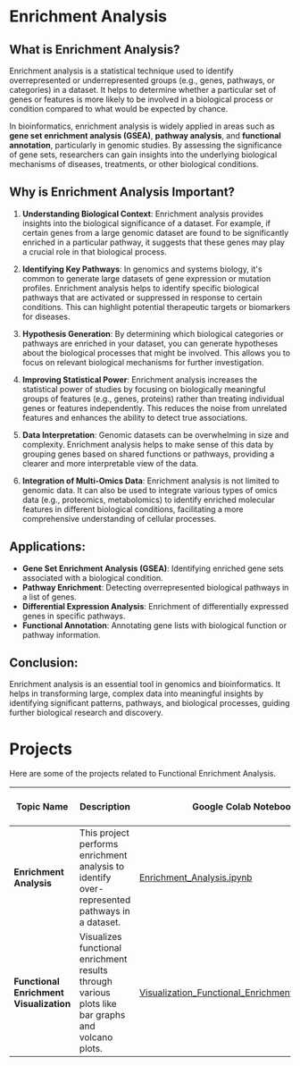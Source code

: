 # Enrichment Analysis

## What is Enrichment Analysis?
Enrichment analysis is a statistical technique used to identify overrepresented or underrepresented groups (e.g., genes, pathways, or categories) in a dataset. It helps to determine whether a particular set of genes or features is more likely to be involved in a biological process or condition compared to what would be expected by chance.

In bioinformatics, enrichment analysis is widely applied in areas such as **gene set enrichment analysis (GSEA)**, **pathway analysis**, and **functional annotation**, particularly in genomic studies. By assessing the significance of gene sets, researchers can gain insights into the underlying biological mechanisms of diseases, treatments, or other biological conditions.

## Why is Enrichment Analysis Important?

1. **Understanding Biological Context**:
   Enrichment analysis provides insights into the biological significance of a dataset. For example, if certain genes from a large genomic dataset are found to be significantly enriched in a particular pathway, it suggests that these genes may play a crucial role in that biological process.

2. **Identifying Key Pathways**:
   In genomics and systems biology, it's common to generate large datasets of gene expression or mutation profiles. Enrichment analysis helps to identify specific biological pathways that are activated or suppressed in response to certain conditions. This can highlight potential therapeutic targets or biomarkers for diseases.

3. **Hypothesis Generation**:
   By determining which biological categories or pathways are enriched in your dataset, you can generate hypotheses about the biological processes that might be involved. This allows you to focus on relevant biological mechanisms for further investigation.

4. **Improving Statistical Power**:
   Enrichment analysis increases the statistical power of studies by focusing on biologically meaningful groups of features (e.g., genes, proteins) rather than treating individual genes or features independently. This reduces the noise from unrelated features and enhances the ability to detect true associations.

5. **Data Interpretation**:
   Genomic datasets can be overwhelming in size and complexity. Enrichment analysis helps to make sense of this data by grouping genes based on shared functions or pathways, providing a clearer and more interpretable view of the data.

6. **Integration of Multi-Omics Data**:
   Enrichment analysis is not limited to genomic data. It can also be used to integrate various types of omics data (e.g., proteomics, metabolomics) to identify enriched molecular features in different biological conditions, facilitating a more comprehensive understanding of cellular processes.

## Applications:
- **Gene Set Enrichment Analysis (GSEA)**: Identifying enriched gene sets associated with a biological condition.
- **Pathway Enrichment**: Detecting overrepresented biological pathways in a list of genes.
- **Differential Expression Analysis**: Enrichment of differentially expressed genes in specific pathways.
- **Functional Annotation**: Annotating gene lists with biological function or pathway information.

## Conclusion:
Enrichment analysis is an essential tool in genomics and bioinformatics. It helps in transforming large, complex data into meaningful insights by identifying significant patterns, pathways, and biological processes, guiding further biological research and discovery.




# Projects

Here are some of the projects related to Functional Enrichment Analysis.

| Topic Name                           | Description                                                             | Google Colab Notebook                                      | YouTube Video Link                                      |
|--------------------------------------|-------------------------------------------------------------------------|------------------------------------------------------------|---------------------------------------------------------|
| **Enrichment Analysis**              | This project performs enrichment analysis to identify over-represented pathways in a dataset. | [Enrichment_Analysis.ipynb](https://colab.research.google.com/drive/1uUH6fXElxOgzyUTOMLIloyfqHbVGBP0h) | [Watch Video](https://www.youtube.com/watch?v=your_video_link) |
| **Functional Enrichment Visualization** | Visualizes functional enrichment results through various plots like bar graphs and volcano plots. | [Visualization_Functional_Enrichment_Result.ipynb](https://colab.research.google.com/drive/1Uwj5Oc_Klf_fzkjTl6ewE5DP2QTQiyme) | [Watch Video](https://www.youtube.com/watch?v=your_video_link) |                                                  |


